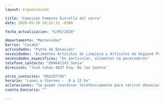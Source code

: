 ```yaml
---
layout: organizacion

title: "Comisión Fomento Estrella del cerro"
date: 2020-05-26 20:22:32 -0300

fecha_actualizacion: "6/05/2020"

departamento: "Montevideo"
barrio: "Casabó"
actividades: "Punto de Donación"
necesidades: "Alimentos Artículos de Limpieza y Artículos de Higiene Personal"
necesidades_especificas: "En particular, alimentos no perecederos"
telefono_contacto: "094641143 Sonia"
direccion: "José Cañas 4037 Esq. De los Santos"

otros_contactos: "092297795"
horario: "Lunes a Viernes -  8 a 12 hs"
aclaraciones: "Se puede coordinar telefónicamente para retirar donaciones"
cuenta_bancaria: ""

---
```

